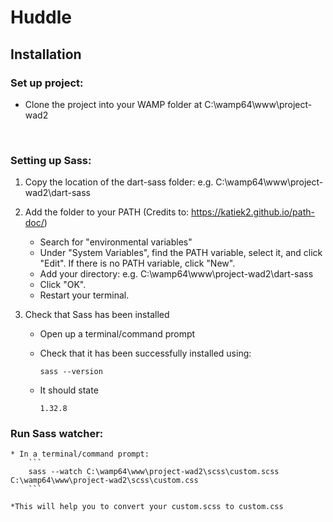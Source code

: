 # Huddle
 
## Installation

### Set up project:
* Clone the project into your WAMP folder at C:\wamp64\www\project-wad2

<br>

### Setting up Sass:
1. Copy the location of the dart-sass folder: e.g. C:\wamp64\www\project-wad2\dart-sass

2. Add the folder to your PATH (Credits to: https://katiek2.github.io/path-doc/)
    * Search for "environmental variables"
    * Under "System Variables", find the PATH variable, select it, and click "Edit". If there is no PATH variable, click "New".
    * Add your directory: e.g. C:\wamp64\www\project-wad2\dart-sass
    * Click "OK".
    * Restart your terminal.

3. Check that Sass has been installed
    * Open up a terminal/command prompt
    * Check that it has been successfully installed using:

        ```
        sass --version
        ```
    * It should state

        ```
        1.32.8
        ```

### Run Sass watcher:
    * In a terminal/command prompt:
        ```
        sass --watch C:\wamp64\www\project-wad2\scss\custom.scss C:\wamp64\www\project-wad2\scss\custom.css
        ```
    
    *This will help you to convert your custom.scss to custom.css

<br>